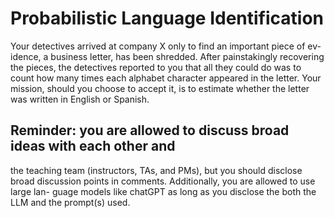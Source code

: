 # Probabilistic Language Identification

Your detectives arrived at company X only to find an important piece of ev-
idence, a business letter, has been shredded. After painstakingly recovering
the pieces, the detectives reported to you that all they could do was to count
how many times each alphabet character appeared in the letter. Your mission,
should you choose to accept it, is to estimate whether the letter was written in
English or Spanish.

## Reminder: you are allowed to discuss broad ideas with each other and
the teaching team (instructors, TAs, and PMs), but you should disclose broad
discussion points in comments. Additionally, you are allowed to use large lan-
guage models like chatGPT as long as you disclose the both the LLM and the
prompt(s) used.
